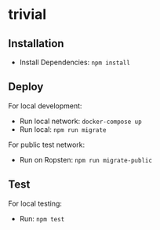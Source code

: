 # trivial

## Installation

- Install Dependencies: `npm install`

## Deploy

For local development:

- Run local network: `docker-compose up`
- Run local: `npm run migrate`

For public test network:

- Run on Ropsten: `npm run migrate-public`

## Test

For local testing:

- Run: `npm test`
